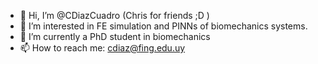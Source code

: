 - 👋 Hi, I’m @CDiazCuadro (Chris for friends ;D )
- 👀 I’m interested in FE simulation and PINNs of biomechanics systems.
- 🌱 I’m currently a PhD student in biomechanics
- 📫 How to reach me: cdiaz@fing.edu.uy

<!---
CDiazCuadro/CDiazCuadro is a ✨ special ✨ repository because its `README.md` (this file) appears on your GitHub profile.
You can click the Preview link to take a look at your changes.
--->
